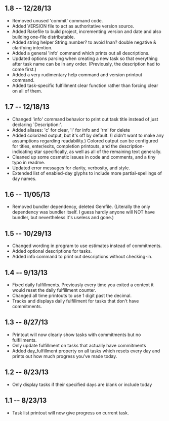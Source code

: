 1.8 -- 12/28/13
-------------------

* Removed unused 'commit' command code.
* Added VERSION file to act as authoritative version source.
* Added Rakefile to build project, incrementing version and date and also building one-file distributable.
* Added string helper String.number? to avoid !nan? double negative & clarifying intention.
* Added a general 'info' command which prints out all descriptions.
* Updated options parsing when creating a new task so that everything after task name can be in any order. (Previously, the description had to come first.)
* Added a very rudimentary help command and version printout command.
* Added task-specific fulfillment clear function rather than forcing clear on all of them.

1.7 -- 12/18/13
-------------------

* Changed 'info' command behavior to print out task title instead of just declaring `Description:'.
* Added aliases: 'c' for clear, 'i' for info and 'rm' for delete
* Added colorized output, but it's off by default. (I didn't want to make any assumptions regarding readability.) Colored output can be configured for titles, enter/exits, completion printouts, and the description-indicating star specifically, as well as all of the remaining text generally.
* Cleaned up some cosmetic issues in code and comments, and a tiny typo in readme.
* Updated error messages for clarity, verbosity, and style.
* Extended list of enabled-day glyphs to include more partial-spellings of day names.

1.6 -- 11/05/13
-------------------

* Removed bundler dependency, deleted Gemfile. (Literally the only dependency was bundler itself. I guess hardly anyone will NOT have bundler, but nevertheless it's useless and gone.)

1.5 -- 10/29/13
-------------------

* Changed wording in program to use estimates instead of commitments.
* Added optional descriptions for tasks.
* Added info command to print out descriptions without checking-in.

1.4 -- 9/13/13
-------------------

* Fixed daily fulfillments. Previously every time you exited a context it would reset the daily fulfillment counter.
* Changed all time printouts to use 1 digit past the decimal.
* Tracks and displays daily fulfillment for tasks that don't have commitments.

1.3 -- 8/27/13
-------------------

* Printout will now clearly show tasks with commitments but no fulfillments.
* Only update fulfillment on tasks that actually have commitments
* Added day_fulfillment property on all tasks which resets every day and prints out how much progress you've made today.

1.2 -- 8/23/13
-------------------

* Only display tasks if their specified days are blank or include today

1.1 -- 8/23/13
-------------------

* Task list printout will now give progress on current task.

